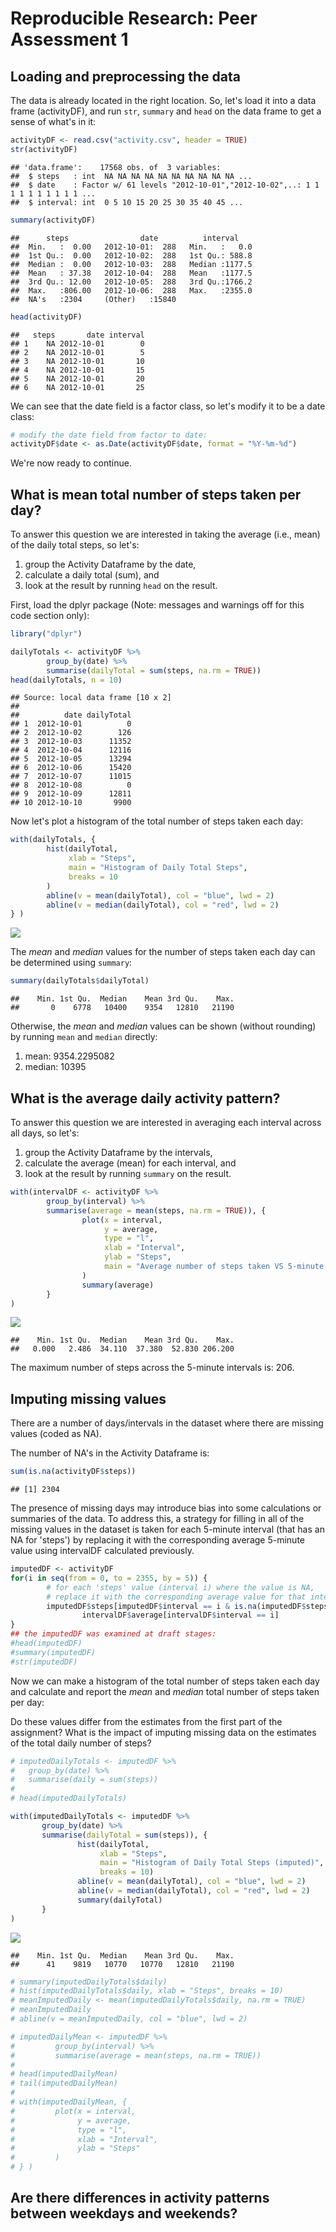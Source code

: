 # Reproducible Research: Peer Assessment 1


## Loading and preprocessing the data
The data is already located in the right location. So, let's load it into a data frame (activityDF), and run `str`, `summary` and `head` on the data frame to get a sense of what's in it:

```r
activityDF <- read.csv("activity.csv", header = TRUE)
str(activityDF)
```

```
## 'data.frame':	17568 obs. of  3 variables:
##  $ steps   : int  NA NA NA NA NA NA NA NA NA NA ...
##  $ date    : Factor w/ 61 levels "2012-10-01","2012-10-02",..: 1 1 1 1 1 1 1 1 1 1 ...
##  $ interval: int  0 5 10 15 20 25 30 35 40 45 ...
```

```r
summary(activityDF)
```

```
##      steps                date          interval     
##  Min.   :  0.00   2012-10-01:  288   Min.   :   0.0  
##  1st Qu.:  0.00   2012-10-02:  288   1st Qu.: 588.8  
##  Median :  0.00   2012-10-03:  288   Median :1177.5  
##  Mean   : 37.38   2012-10-04:  288   Mean   :1177.5  
##  3rd Qu.: 12.00   2012-10-05:  288   3rd Qu.:1766.2  
##  Max.   :806.00   2012-10-06:  288   Max.   :2355.0  
##  NA's   :2304     (Other)   :15840
```

```r
head(activityDF)
```

```
##   steps       date interval
## 1    NA 2012-10-01        0
## 2    NA 2012-10-01        5
## 3    NA 2012-10-01       10
## 4    NA 2012-10-01       15
## 5    NA 2012-10-01       20
## 6    NA 2012-10-01       25
```
We can see that the date field is a factor class, so let's modify it to be a date class:

```r
# modify the date field from factor to date:
activityDF$date <- as.Date(activityDF$date, format = "%Y-%m-%d")
```
We're now ready to continue.

## What is mean total number of steps taken per day?
To answer this question we are interested in taking the average (i.e., mean) of the daily total steps, so let's:

1. group the Activity Dataframe by the date,
2. calculate a daily total (sum), and
3. look at the result by running `head` on the result.

First, load the dplyr package (Note: messages and warnings off for this code section only):

```r
library("dplyr")
```

```r
dailyTotals <- activityDF %>%
        group_by(date) %>%
        summarise(dailyTotal = sum(steps, na.rm = TRUE))
head(dailyTotals, n = 10)
```

```
## Source: local data frame [10 x 2]
## 
##          date dailyTotal
## 1  2012-10-01          0
## 2  2012-10-02        126
## 3  2012-10-03      11352
## 4  2012-10-04      12116
## 5  2012-10-05      13294
## 6  2012-10-06      15420
## 7  2012-10-07      11015
## 8  2012-10-08          0
## 9  2012-10-09      12811
## 10 2012-10-10       9900
```

Now let's plot a histogram of the total number of steps taken each day:

```r
with(dailyTotals, {
        hist(dailyTotal,
             xlab = "Steps",
             main = "Histogram of Daily Total Steps",
             breaks = 10
        )
        abline(v = mean(dailyTotal), col = "blue", lwd = 2)
        abline(v = median(dailyTotal), col = "red", lwd = 2)
} )
```

![](PA1_template_files/figure-html/unnamed-chunk-5-1.png) 

The *mean* and *median* values for the number of steps taken each day can be determined using `summary`:

```r
summary(dailyTotals$dailyTotal)
```

```
##    Min. 1st Qu.  Median    Mean 3rd Qu.    Max. 
##       0    6778   10400    9354   12810   21190
```

Otherwise, the *mean* and *median* values can be shown (without rounding) by running `mean` and `median` directly:

1. mean: 9354.2295082
2. median: 10395

## What is the average daily activity pattern?
To answer this question we are interested in averaging each interval across all days, so let's:

1. group the Activity Dataframe by the intervals,
2. calculate the average (mean) for each interval, and
3. look at the result by running `summary` on the result.


```r
with(intervalDF <- activityDF %>%
        group_by(interval) %>%
        summarise(average = mean(steps, na.rm = TRUE)), {
                plot(x = interval,
                     y = average,
                     type = "l",
                     xlab = "Interval",
                     ylab = "Steps",
                     main = "Average number of steps taken VS 5-minute intervals"
                )
                summary(average)
        }
)
```

![](PA1_template_files/figure-html/unnamed-chunk-7-1.png) 

```
##    Min. 1st Qu.  Median    Mean 3rd Qu.    Max. 
##   0.000   2.486  34.110  37.380  52.830 206.200
```

The maximum number of steps across the 5-minute intervals is: 206.

## Imputing missing values
There are a number of days/intervals in the dataset where there are missing values (coded as NA).

The number of NA's in the Activity Dataframe is:

```r
sum(is.na(activityDF$steps))
```

```
## [1] 2304
```

The presence of missing days may introduce bias into some calculations or summaries of the data. To address this, a strategy for filling in all of the missing values in the dataset is taken for each 5-minute interval (that has an NA for 'steps') by replacing it with the corresponding average 5-minute value using intervalDF calculated previously. 


```r
imputedDF <- activityDF
for(i in seq(from = 0, to = 2355, by = 5)) {
        # for each 'steps' value (interval i) where the value is NA, 
        # replace it with the corresponding average value for that interval
        imputedDF$steps[imputedDF$interval == i & is.na(imputedDF$steps)] <-
                intervalDF$average[intervalDF$interval == i]
}
## the imputedDF was examined at draft stages:
#head(imputedDF)
#summary(imputedDF)
#str(imputedDF)
```

Now we can make a histogram of the total number of steps taken each day and calculate and report the *mean* and *median* total number of steps taken per day:

Do these values differ from the estimates from the first part of the assignment? What is the impact of imputing missing data on the estimates of the total daily number of steps?


```r
# imputedDailyTotals <- imputedDF %>%
#   group_by(date) %>%
#   summarise(daily = sum(steps))
# 
# head(imputedDailyTotals)

with(imputedDailyTotals <- imputedDF %>%
       group_by(date) %>%
       summarise(dailyTotal = sum(steps)), {
               hist(dailyTotal,
                    xlab = "Steps",
                    main = "Histogram of Daily Total Steps (imputed)",
                    breaks = 10)
               abline(v = mean(dailyTotal), col = "blue", lwd = 2)
               abline(v = median(dailyTotal), col = "red", lwd = 2)
               summary(dailyTotal)
       }
)
```

![](PA1_template_files/figure-html/unnamed-chunk-10-1.png) 

```
##    Min. 1st Qu.  Median    Mean 3rd Qu.    Max. 
##      41    9819   10770   10770   12810   21190
```

```r
# summary(imputedDailyTotals$daily)
# hist(imputedDailyTotals$daily, xlab = "Steps", breaks = 10)
# meanImputedDaily <- mean(imputedDailyTotals$daily, na.rm = TRUE)
# meanImputedDaily
# abline(v = meanImputedDaily, col = "blue", lwd = 2)

# imputedDailyMean <- imputedDF %>%
#         group_by(interval) %>%
#         summarise(average = mean(steps, na.rm = TRUE))
# 
# head(imputedDailyMean)
# tail(imputedDailyMean)
# 
# with(imputedDailyMean, {
#         plot(x = interval,
#              y = average,
#              type = "l",
#              xlab = "Interval",
#              ylab = "Steps"
#         )
# } )
```


## Are there differences in activity patterns between weekdays and weekends?

